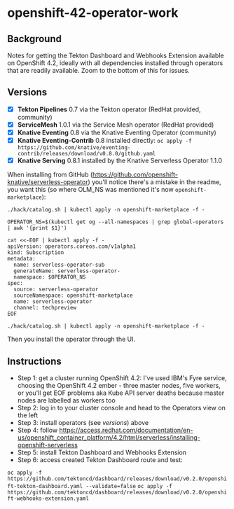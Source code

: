# openshift-42-operator-work

## Background

Notes for getting the Tekton Dashboard and Webhooks Extension available on OpenShift 4.2, ideally with all dependencies installed through operators that are readily available. Zoom to the bottom of this for issues.

## Versions

- [x] **Tekton Pipelines** 0.7 via the Tekton operator (RedHat provided, community)
- [x] **ServiceMesh** 1.0.1 via the Service Mesh operator (RedHat provided)
- [x] **Knative Eventing** 0.8 via the Knative Eventing Operator (community)
- [x] **Knative Eventing-Contrib** 0.8 installed directly: 
`oc apply -f https://github.com/knative/eventing-contrib/releases/download/v0.8.0/github.yaml`
- [x] **Knative Serving** 0.8.1 installed by the Knative Serverless Operator 1.1.0

When installing from GitHub (https://github.com/openshift-knative/serverless-operator) you'll notice there's a mistake in the readme, you want this (so where OLM_NS was mentioned it's now `openshift-marketplace`):

`./hack/catalog.sh | kubectl apply -n openshift-marketplace -f -`

```
OPERATOR_NS=$(kubectl get og --all-namespaces | grep global-operators | awk '{print $1}')

cat <<-EOF | kubectl apply -f -
apiVersion: operators.coreos.com/v1alpha1
kind: Subscription
metadata:
  name: serverless-operator-sub
  generateName: serverless-operator-
  namespace: $OPERATOR_NS
spec:
  source: serverless-operator
  sourceNamespace: openshift-marketplace
  name: serverless-operator
  channel: techpreview
EOF

./hack/catalog.sh | kubectl apply -n openshift-marketplace -f -
```
Then you install the operator through the UI.

## Instructions

- Step 1: get a cluster running OpenShift 4.2: I've used IBM's Fyre service, choosing the OpenShift 4.2 ember - three master nodes, five workers, or you'll get EOF problems aka Kube API server deaths because master nodes are labelled as workers too
- Step 2: log in to your cluster console and head to the Operators view on the left
- Step 3: install operators (see *versions*) above
- Step 4: follow https://access.redhat.com/documentation/en-us/openshift_container_platform/4.2/html/serverless/installing-openshift-serverless
- Step 5: install Tekton Dashboard and Webhooks Extension
- Step 6: access created Tekton Dashboard route and test:

`oc apply -f https://github.com/tektoncd/dashboard/releases/download/v0.2.0/openshift-tekton-dashboard.yaml --validate=false`
`oc apply -f https://github.com/tektoncd/dashboard/releases/download/v0.2.0/openshift-webhooks-extension.yaml`
